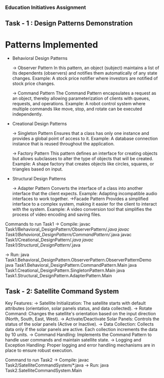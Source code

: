 ### Education Initiatives Assignment

## Task - 1 : Design Patterns Demonstration

# Patterns Implemented

- Behavioral Design Patterns

    -> Observer Pattern
        In this pattern, an object (subject) maintains a list of its dependents (observers) and notifies them automatically of any state changes. Example: A stock price notifier where investors are notified of stock price changes.

    -> Command Pattern
        The Command Pattern encapsulates a request as an object, thereby allowing parameterization of clients with queues, requests, and operations. Example: A robot control system where multiple commands like move, stop, and rotate can be executed independently.

- Creational Design Patterns

    -> Singleton Pattern
        Ensures that a class has only one instance and provides a global point of access to it. Example: A database connection instance that is reused throughout the application.

    -> Factory Pattern
        This pattern defines an interface for creating objects but allows subclasses to alter the type of objects that will be created. Example: A shape factory that creates objects like circles, squares, or triangles based on input.

- Structural Design Patterns

    -> Adapter Pattern
        Converts the interface of a class into another interface that the client expects. Example: Adapting incompatible audio interfaces to work together.
    ->Facade Pattern
        Provides a simplified interface to a complex system, making it easier for the client to interact with the system. Example: A video conversion tool that simplifies the process of video encoding and saving files.

Commands to run Task1
-> Compile: javac Task1/Behavioral_DesignPattern/ObserverPattern/*.java
            javac Task1/Behavioral_DesignPattern/CommandPattern/*.java
            javac Task1/Creational_DesignPattern/*.java
            javac Task1/Structural_DesignPattern/*.java

-> Run: java Task1.Behavioral_DesignPattern.ObserverPattern.ObserverPatternDemo
        java Task1.Behavioral_DesignPattern.CommandPattern.Main
        java Task1.Creational_DesignPattern.SingletonPattern.Main
        java Task1.Structural_DesignPattern.AdapterPattern.Main



## Task - 2: Satellite Command System

Key Features: 
-> Satellite Initialization: The satellite starts with default attributes (orientation, solar panels status, and data collected).
-> Rotate Command: Changes the satellite's orientation based on the input direction (North, South, East, West).
-> Activate/Deactivate Solar Panels: Controls the status of the solar panels (Active or Inactive).
-> Data Collection: Collects data only if the solar panels are active. Each collection increments the data by 10 units.
-> Command Handling: Implements the Command Pattern to handle user commands and maintain satellite state.
-> Logging and Exception Handling: Proper logging and error handling mechanisms are in place to ensure robust execution.

Command to run Task2
-> Compile: javac Task2/SatelliteCommandSystem/*.java
-> Run: java Task2.SatelliteCommandSystem.Main
